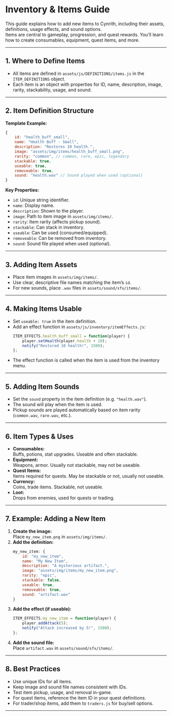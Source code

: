 # Inventory & Items Guide

This guide explains how to add new items to Cynrith, including their assets, definitions, usage effects, and sound options.  
Items are central to gameplay, progression, and quest rewards. You’ll learn how to create consumables, equipment, quest items, and more.

---

## 1. Where to Define Items

- All items are defined in `assets/js/DEFINITIONS/items.js` in the `ITEM_DEFINITIONS` object.
- Each item is an object with properties for ID, name, description, image, rarity, stackability, usage, and sound.

---

## 2. Item Definition Structure

**Template Example:**
```javascript
{
    id: "health_buff_small",
    name: "Health Buff - Small",
    description: "Restores 10 health.",
    image: "assets/img/items/health_buff_small.png",
    rarity: "common", // common, rare, epic, legendary
    stackable: true,
    useable: true,
    removeable: true,
    sound: "health.wav" // Sound played when used (optional)
}
```

**Key Properties:**
- `id`: Unique string identifier.
- `name`: Display name.
- `description`: Shown to the player.
- `image`: Path to item image in `assets/img/items/`.
- `rarity`: Item rarity (affects pickup sound).
- `stackable`: Can stack in inventory.
- `useable`: Can be used (consumed/equipped).
- `removeable`: Can be removed from inventory.
- `sound`: Sound file played when used (optional).

---

## 3. Adding Item Assets

- Place item images in `assets/img/items/`.
- Use clear, descriptive file names matching the item’s `id`.
- For new sounds, place `.wav` files in `assets/sound/sfx/items/`.

---

## 4. Making Items Usable

- Set `useable: true` in the item definition.
- Add an effect function in `assets/js/inventory/itemEffects.js`:
    ```javascript
    ITEM_EFFECTS.health_buff_small = function(player) {
        player.setHealth(player.health + 10);
        notify("Restored 10 health!", 1500);
    };
    ```
- The effect function is called when the item is used from the inventory menu.

---

## 5. Adding Item Sounds

- Set the `sound` property in the item definition (e.g. `"health.wav"`).
- The sound will play when the item is used.
- Pickup sounds are played automatically based on item rarity (`common.wav`, `rare.wav`, etc.).

---

## 6. Item Types & Uses

- **Consumables:**  
  Buffs, potions, stat upgrades. Useable and often stackable.
- **Equipment:**  
  Weapons, armor. Usually not stackable, may not be useable.
- **Quest Items:**  
  Items required for quests. May be stackable or not, usually not useable.
- **Currency:**  
  Coins, trade items. Stackable, not useable.
- **Loot:**  
  Drops from enemies, used for quests or trading.

---

## 7. Example: Adding a New Item

1. **Create the image:**  
   Place `my_new_item.png` in `assets/img/items/`.
2. **Add the definition:**
    ```javascript
    my_new_item: {
        id: "my_new_item",
        name: "My New Item",
        description: "A mysterious artifact.",
        image: "assets/img/items/my_new_item.png",
        rarity: "epic",
        stackable: false,
        useable: true,
        removeable: true,
        sound: "artifact.wav"
    }
    ```
3. **Add the effect (if useable):**
    ```javascript
    ITEM_EFFECTS.my_new_item = function(player) {
        player.addAttack(5);
        notify("Attack increased by 5!", 1500);
    };
    ```
4. **Add the sound file:**  
   Place `artifact.wav` in `assets/sound/sfx/items/`.

---

## 8. Best Practices

- Use unique IDs for all items.
- Keep image and sound file names consistent with IDs.
- Test item pickup, usage, and removal in-game.
- For quest items, reference the item ID in your quest definitions.
- For trader/shop items, add them to `traders.js` for buy/sell options.

---
